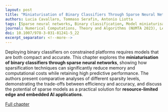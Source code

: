 ```yaml
---
layout: post
title: "Miniaturisation of Binary Classifiers Through Sparse Neural Networks"
authors: Lucia Cavallaro, Tommaso Serafin, Antonio Liotta
tags: [Sparse neural networks, Binary classification, Model miniaturisation, Efficient AI, Neural network compression, Edge computing]
journal: Numerical Computations, Theory and Algorithms (NUMTA 2023), Lecture Notes in Computer Science, vol. 14476, Springer, Cham, 2025
doi: 10.1007/978-3-031-81241-5_22
excerpt_separator: <!--more-->
---
```


Deploying binary classifiers on constrained platforms requires models that are both compact and accurate. This chapter explores the **miniaturisation of binary classifiers through sparse neural networks**, showing how sparsification techniques can significantly reduce memory and computational costs while retaining high predictive performance. The authors present comparative analyses of different sparsity levels, demonstrating the trade-offs between efficiency and accuracy, and discuss the potential of sparse models as a practical solution for **resource-limited edge and embedded AI applications**.<!--more-->

[Full chapter](https://doi.org/10.1007/978-3-031-81241-5_22)
